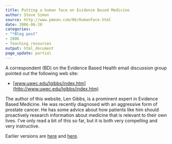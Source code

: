 ```yaml
---
title: Putting a human face on Evidence Based Medicine
author: Steve Simon
source: http://www.pmean.com/06/HumanFace.html
date: 2006-06-20
categories:
- "*Blog post"
- 2006
- Teaching resources
output: html_document
page_update: partial
---
```


A correspondent (BD) on the Evidence Based Health email discussion group
pointed out the following web site:

-   [www.uwec.edu/lgibbs/index.htm](http://www.uwec.edu/lgibbs/index.htm)

The author of this website, Len Gibbs, is a prominent expert in Evidence
Based Medicine. He was recently diagnosed with an aggressive form of
prostate cancer. He has some advice about how patients like him should
proactively research information about medicine that is relevant to
their own lives. I've only read a bit of this so far, but it is both
very compelling and very instructive.

Earlier versions are [here][sim1] and [here][sim2].

[sim1]: http://www.pmean.com/06/HumanFace.html
[sim2]: http://new.pmean.com/HumanFace/

